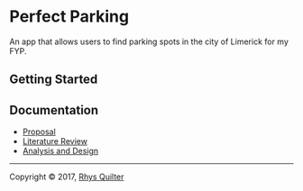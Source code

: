 
# Perfect Parking

An app that allows users to find parking spots in the city of Limerick for my FYP.

## Getting Started

## Documentation

- [Proposal](./docs/proposal.md)
- [Literature Review](./docs/literature-review.md)
- [Analysis and Design](./docs/analysis-and-design.md)

---
Copyright &copy; 2017, [Rhys Quilter](https://github.com/rhysquilter)